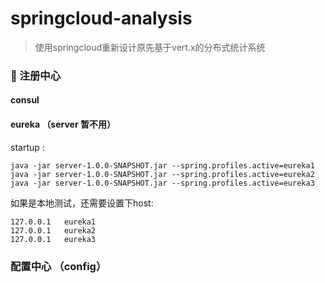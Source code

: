 # springcloud-analysis

> 使用springcloud重新设计原先基于vert.x的分布式统计系统

### 🌈 注册中心 

#### consul 

#### eureka （server 暂不用） 

startup :

```
java -jar server-1.0.0-SNAPSHOT.jar --spring.profiles.active=eureka1
java -jar server-1.0.0-SNAPSHOT.jar --spring.profiles.active=eureka2
java -jar server-1.0.0-SNAPSHOT.jar --spring.profiles.active=eureka3
```

如果是本地测试，还需要设置下host:

```
127.0.0.1   eureka1
127.0.0.1   eureka2
127.0.0.1   eureka3
```

### 配置中心 （config）